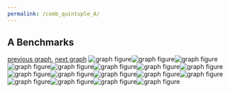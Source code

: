 ```yaml
---
permalink: /comb_quintuple_A/
---
```



 ## A Benchmarks

[previous graph](../comb_quadruple_ZB/), [next graph](../comb_quintuple_AVL/)
![graph figure](./images/quintuple/A/A-AVL_box.png)![graph figure](./images/quintuple/A/A-A_box.png)![graph figure](./images/quintuple/A/A-CYPHERD_box.png)![graph figure](./images/quintuple/A/A-EGG_box.png)![graph figure](./images/quintuple/A/A-FACE_box.png)![graph figure](./images/quintuple/A/A-FLOYD_box.png)![graph figure](./images/quintuple/A/A-F_box.png)![graph figure](./images/quintuple/A/A-H_box.png)![graph figure](./images/quintuple/A/A-JSOND_box.png)![graph figure](./images/quintuple/A/A-K_box.png)![graph figure](./images/quintuple/A/A-O_box.png)![graph figure](./images/quintuple/A/A-PDFD_box.png)![graph figure](./images/quintuple/A/A-RB_box.png)![graph figure](./images/quintuple/A/A-ROD_box.png)![graph figure](./images/quintuple/A/A-SMATRIX_box.png)![graph figure](./images/quintuple/A/A-SORTD_box.png)![graph figure](./images/quintuple/A/A-ZB_box.png)
